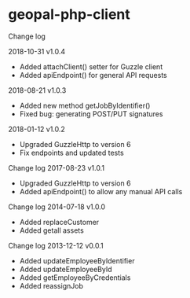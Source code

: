 geopal-php-client
=================

Change log


2018-10-31
v1.0.4
* Added attachClient() setter for Guzzle client
* Added apiEndpoint() for general API requests

2018-08-21
v1.0.3
* Added new method getJobByIdentifier()
* Fixed bug: generating POST/PUT signatures

2018-01-12
v1.0.2
* Upgraded GuzzleHttp to version 6
* Fix endpoints and updated tests


Change log
2017-08-23
v1.0.1
* Upgraded GuzzleHttp to version 6
* Added apiEndpoint() to allow any manual API calls


Change log
2014-07-18
v1.0.0
* Added replaceCustomer
* Added getall assets


Change log
2013-12-12
v0.0.1
* Added updateEmployeeByIdentifier
* Added updateEmployeeById
* Added getEmployeeByCredentials
* Added reassignJob